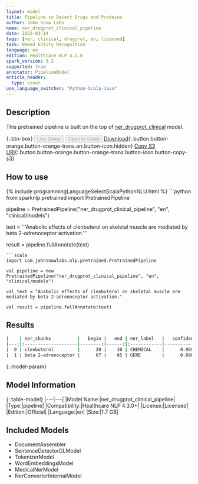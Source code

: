```yaml
---
layout: model
title: Pipeline to Detect Drugs and Proteins
author: John Snow Labs
name: ner_drugprot_clinical_pipeline
date: 2023-03-14
tags: [ner, clinical, drugprot, en, licensed]
task: Named Entity Recognition
language: en
edition: Healthcare NLP 4.3.0
spark_version: 3.2
supported: true
annotator: PipelineModel
article_header:
  type: cover
use_language_switcher: "Python-Scala-Java"
---
```


## Description

This pretrained pipeline is built on the top of [ner_drugprot_clinical](https://nlp.johnsnowlabs.com/2021/12/20/ner_drugprot_clinical_en.html) model.

{:.btn-box}
<button class="button button-orange" disabled>Live Demo</button>
<button class="button button-orange" disabled>Open in Colab</button>
[Download](https://s3.amazonaws.com/auxdata.johnsnowlabs.com/clinical/models/ner_drugprot_clinical_pipeline_en_4.3.0_3.2_1678777770925.zip){:.button.button-orange.button-orange-trans.arr.button-icon.hidden}
[Copy S3 URI](s3://auxdata.johnsnowlabs.com/clinical/models/ner_drugprot_clinical_pipeline_en_4.3.0_3.2_1678777770925.zip){:.button.button-orange.button-orange-trans.button-icon.button-copy-s3}

## How to use



<div class="tabs-box" markdown="1">
{% include programmingLanguageSelectScalaPythonNLU.html %}
```python
from sparknlp.pretrained import PretrainedPipeline

pipeline = PretrainedPipeline("ner_drugprot_clinical_pipeline", "en", "clinical/models")

text = '''Anabolic effects of clenbuterol on skeletal muscle are mediated by beta 2-adrenoceptor activation.'''

result = pipeline.fullAnnotate(text)
```
```scala
import com.johnsnowlabs.nlp.pretrained.PretrainedPipeline

val pipeline = new PretrainedPipeline("ner_drugprot_clinical_pipeline", "en", "clinical/models")

val text = "Anabolic effects of clenbuterol on skeletal muscle are mediated by beta 2-adrenoceptor activation."

val result = pipeline.fullAnnotate(text)
```
</div>

## Results

```bash
|    | ner_chunks          |   begin |   end | ner_label   |   confidence |
|---:|:--------------------|--------:|------:|:------------|-------------:|
|  0 | clenbuterol         |      20 |    30 | CHEMICAL    |      0.9691  |
|  1 | beta 2-adrenoceptor |      67 |    85 | GENE        |      0.89855 |
```

{:.model-param}
## Model Information

{:.table-model}
|---|---|
|Model Name:|ner_drugprot_clinical_pipeline|
|Type:|pipeline|
|Compatibility:|Healthcare NLP 4.3.0+|
|License:|Licensed|
|Edition:|Official|
|Language:|en|
|Size:|1.7 GB|

## Included Models

- DocumentAssembler
- SentenceDetectorDLModel
- TokenizerModel
- WordEmbeddingsModel
- MedicalNerModel
- NerConverterInternalModel